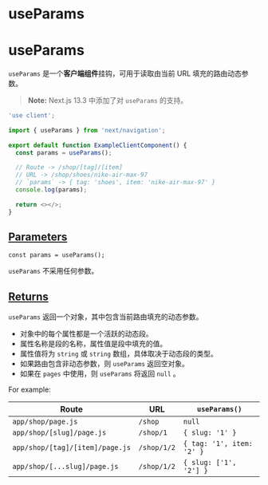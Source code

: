 # useParams

# useParams

`useParams` 是一个**客户端组件**挂钩，可用于读取由当前 URL 填充的路由动态参数。

> **Note:** Next.js 13.3 中添加了对 `useParams` 的支持。

```ts
'use client';
 
import { useParams } from 'next/navigation';
 
export default function ExampleClientComponent() {
  const params = useParams();
 
  // Route -> /shop/[tag]/[item]
  // URL -> /shop/shoes/nike-air-max-97
  // `params` -> { tag: 'shoes', item: 'nike-air-max-97' }
  console.log(params);
 
  return <></>;
}
```

## [Parameters](https://nextjs.org/docs/app/api-reference/functions/use-params#parameters)

```
const params = useParams();
```

`useParams` 不采用任何参数。

## [Returns](https://nextjs.org/docs/app/api-reference/functions/use-params#returns)

`useParams` 返回一个对象，其中包含当前路由填充的动态参数。

- 对象中的每个属性都是一个活跃的动态段。
- 属性名称是段的名称，属性值是段中填充的值。
- 属性值将为 `string` 或 `string` 数组，具体取决于动态段的类型。
- 如果路由包含非动态参数，则 `useParams` 返回空对象。
- 如果在 `pages` 中使用，则 `useParams` 将返回 `null` 。

For example:

| Route                           | URL         | `useParams()`             |
| ------------------------------- | ----------- | ------------------------- |
| `app/shop/page.js`              | `/shop`     | `null`                    |
| `app/shop/[slug]/page.js`       | `/shop/1`   | `{ slug: '1' }`           |
| `app/shop/[tag]/[item]/page.js` | `/shop/1/2` | `{ tag: '1', item: '2' }` |
| `app/shop/[...slug]/page.js`    | `/shop/1/2` | `{ slug: ['1', '2'] }`    |